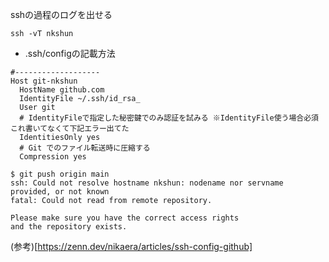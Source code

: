 sshの過程のログを出せる
```
ssh -vT nkshun
```

- .ssh/configの記載方法

```
#-------------------
Host git-nkshun
  HostName github.com
  IdentityFile ~/.ssh/id_rsa_
  User git
  # IdentityFileで指定した秘密鍵でのみ認証を試みる ※IdentityFile使う場合必須 これ書いてなくて下記エラー出てた
  IdentitiesOnly yes
  # Git でのファイル転送時に圧縮する
  Compression yes
```

```
$ git push origin main
ssh: Could not resolve hostname nkshun: nodename nor servname provided, or not known
fatal: Could not read from remote repository.

Please make sure you have the correct access rights
and the repository exists.
```
(参考)[https://zenn.dev/nikaera/articles/ssh-config-github]


